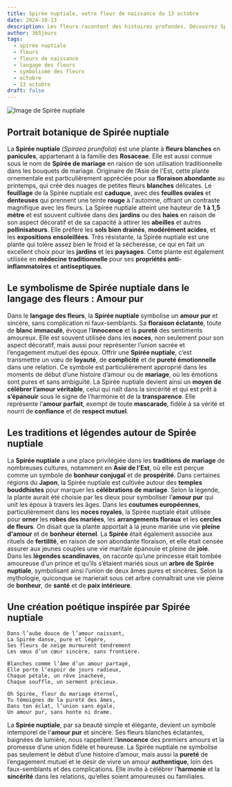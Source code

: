 ```yaml
---
title: Spirée nuptiale, votre fleur de naissance du 13 octobre
date: 2024-10-13
description: Les fleurs racontent des histoires profondes. Découvrez Spirée nuptiale, votre fleur de naissance du 13 octobre, ses symboles et récits fascinants. Plongez dans sa signification et son langage unique dans l'art floral.
author: 365jours
tags:
  - spirée nuptiale
  - fleurs
  - fleurs de naissance
  - langage des fleurs
  - symbolisme des fleurs
  - octobre
  - 13 octobre
draft: false
---
```



![Image de Spirée nuptiale](https://cdn.pixabay.com/photo/2020/04/21/04/50/meadowsweet-trees-5070844_1280.jpg#center)


## Portrait botanique de Spirée nuptiale

La **Spirée nuptiale** (_Spiraea prunifolia_) est une plante à **fleurs blanches** en **panicules**, appartenant à la famille des **Rosaceae**. Elle est aussi connue sous le nom de **Spirée de mariage** en raison de son utilisation traditionnelle dans les bouquets de mariage. Originaire de l’Asie de l'Est, cette plante ornementale est particulièrement appréciée pour sa **floraison abondante** au printemps, qui crée des nuages de petites fleurs **blanches** délicates. Le **feuillage** de la Spirée nuptiale est **caduque**, avec des **feuilles ovales** et **denteuses** qui prennent une teinte **rouge** à l'automne, offrant un contraste magnifique avec les fleurs. La Spirée nuptiale atteint une hauteur de **1 à 1,5 mètre** et est souvent cultivée dans des **jardins** ou des **haies** en raison de son aspect décoratif et de sa capacité à attirer les **abeilles** et autres **pollinisateurs**. Elle préfère les **sols bien drainés**, **modérément acides**, et les **expositions ensoleillées**. Très résistante, la Spirée nuptiale est une plante qui tolère assez bien le froid et la sécheresse, ce qui en fait un excellent choix pour les **jardins** et les **paysages**. Cette plante est également utilisée en **médecine traditionnelle** pour ses **propriétés anti-inflammatoires** et **antiseptiques**.

## Le symbolisme de Spirée nuptiale dans le langage des fleurs : Amour pur

Dans le **langage des fleurs**, la **Spirée nuptiale** symbolise un **amour pur** et sincère, sans complication ni faux-semblants. Sa **floraison éclatante**, toute de **blanc immaculé**, évoque l’**innocence** et la **pureté** des sentiments amoureux. Elle est souvent utilisée dans les **noces**, non seulement pour son aspect décoratif, mais aussi pour représenter l’union sacrée et l’engagement mutuel des époux. Offrir une **Spirée nuptiale**, c’est transmettre un vœu de **loyauté**, de **complicité** et de **pureté émotionnelle** dans une relation. Ce symbole est particulièrement approprié dans les moments de début d’une histoire d’amour ou de **mariage**, où les émotions sont pures et sans ambiguïté. La Spirée nuptiale devient ainsi un **moyen de célébrer l’amour véritable**, celui qui naît dans la sincérité et qui est prêt à **s’épanouir** sous le signe de l’harmonie et de la **transparence**. Elle représente l’**amour parfait**, exempt de toute **mascarade**, fidèle à sa vérité et nourri de **confiance** et de **respect mutuel**.

## Les traditions et légendes autour de Spirée nuptiale

La **Spirée nuptiale** a une place privilégiée dans les **traditions de mariage** de nombreuses cultures, notamment en **Asie de l’Est**, où elle est perçue comme un symbole de **bonheur conjugal** et de **prospérité**. Dans certaines régions du **Japon**, la Spirée nuptiale est cultivée autour des **temples bouddhistes** pour marquer les **célébrations de mariage**. Selon la légende, la plante aurait été choisie par les dieux pour symboliser l’**amour pur** qui unit les époux à travers les âges. Dans les **coutumes européennes**, particulièrement dans les **noces royales**, la Spirée nuptiale était utilisée pour **orner** les **robes des mariées**, les **arrangements floraux** et les **cercles de fleurs**. On disait que la plante apportait à la jeune mariée une vie **pleine d'amour** et de **bonheur éternel**. La **Spirée** était également associée aux rituels de **fertilité**, en raison de son abondante floraison, et elle était censée assurer aux jeunes couples une vie maritale épanouie et pleine de **joie**. Dans les **légendes scandinaves**, on raconte qu’une princesse était tombée amoureuse d’un prince et qu’ils s’étaient mariés sous un **arbre de Spirée nuptiale**, symbolisant ainsi l’union de deux âmes pures et sincères. Selon la mythologie, quiconque se marierait sous cet arbre connaîtrait une vie pleine de **bonheur**, de **santé** et de **paix intérieure**.

## Une création poétique inspirée par Spirée nuptiale

```
Dans l’aube douce de l’amour naissant,
La Spirée danse, pure et légère,
Ses fleurs de neige murmurent tendrement
Les vœux d’un cœur sincère, sans frontière.

Blanches comme l’âme d’un amour partagé,
Elle porte l’espoir de jours radieux,
Chaque pétale, un rêve inachevé,
Chaque souffle, un serment précieux.

Oh Spirée, fleur du mariage éternel,
Tu témoignes de la pureté des âmes,
Dans ton éclat, l’union sans égale,
Un amour pur, sans honte ni drame.
```

La **Spirée nuptiale**, par sa beauté simple et élégante, devient un symbole intemporel de l'**amour pur** et sincère. Ses fleurs blanches éclatantes, baignées de lumière, nous rappellent l’**innocence** des premiers amours et la promesse d’une union fidèle et heureuse. La Spirée nuptiale ne symbolise pas seulement le début d’une histoire d’amour, mais aussi la **pureté** de l’engagement mutuel et le désir de vivre un amour **authentique**, loin des faux-semblants et des complications. Elle invite à célébrer l’**harmonie** et la **sincérité** dans les relations, qu’elles soient amoureuses ou familiales.

